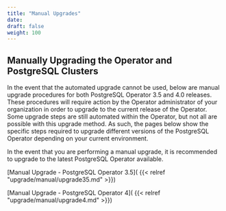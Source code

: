 ```yaml
---
title: "Manual Upgrades"
date:
draft: false
weight: 100
---
```


## Manually Upgrading the Operator and PostgreSQL Clusters

In the event that the automated upgrade cannot be used, below are manual upgrade procedures for both PostgreSQL Operator 3.5 and 4.0 releases. These procedures will require action by the Operator administrator of your organization in order to upgrade to the current release of the Operator. Some upgrade steps are still automated within the Operator, but not all are possible with this upgrade method. As such, the pages below show the specific steps required to upgrade different versions of the PostgreSQL Operator depending on your current environment.

In the event that you are performing a manual upgrade, it is recommended to upgrade to the latest PostgreSQL Operator available.

[Manual Upgrade - PostgreSQL Operator 3.5]( {{< relref "upgrade/manual/upgrade35.md" >}})

[Manual Upgrade - PostgreSQL Operator 4]( {{< relref "upgrade/manual/upgrade4.md" >}})

